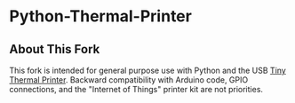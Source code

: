 Python-Thermal-Printer
======================

About This Fork
---------------

This fork is intended for general purpose use with Python and the USB [Tiny Thermal Printer](https://www.adafruit.com/products/2751). Backward compatibility with Arduino code, GPIO connections, and the "Internet of Things" printer kit are not priorities. 
